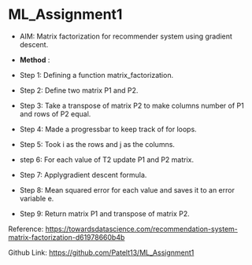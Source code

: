 # ML_Assignment1

* AIM: Matrix  factorization for recommender system using gradient descent.

* **Method** :
*  Step 1: Defining a function matrix_factorization.
*  Step 2: Define two matrix P1 and P2.
*  Step 3: Take a transpose of matrix P2 to make columns number of P1 and rows of P2 equal.
*  Step 4: Made a progressbar to keep track of for loops.
*  Step 5: Took i as the rows and j as the columns.
*  step 6: For each value of T2 update P1 and P2 matrix.
*  Step 7: Applygradient descent formula.
*  Step 8: Mean squared error for each value and saves it to an error variable e.
*  Step 9: Return matrix P1 and transpose of matrix P2.



Reference: https://towardsdatascience.com/recommendation-system-matrix-factorization-d61978660b4b

Github Link: https://github.com/Patelt13/ML_Assignment1
